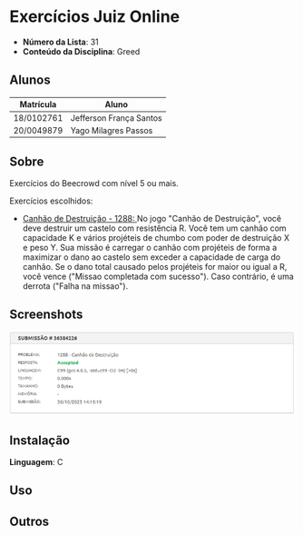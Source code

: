 # Exercícios Juiz Online

- **Número da Lista**: 31
- **Conteúdo da Disciplina**: Greed

## Alunos
| Matrícula  | Aluno                   |
| ---------- | ----------------------- |
| 18/0102761 | Jefferson França Santos |
| 20/0049879 |  Yago Milagres Passos   |

## Sobre 
Exercícios do Beecrowd com nível 5 ou mais.
  
Exercícios escolhidos:

- [Canhão de Destruição - 1288: ](https://www.beecrowd.com.br/repository/UOJ_1288.html)No jogo "Canhão de Destruição", você deve destruir um castelo com resistência R. Você tem um canhão com capacidade K e vários projéteis de chumbo com poder de destruição X e peso Y. Sua missão é carregar o canhão com projéteis de forma a maximizar o dano ao castelo sem exceder a capacidade de carga do canhão. Se o dano total causado pelos projéteis for maior ou igual a R, você vence ("Missao completada com sucesso"). Caso contrário, é uma derrota ("Falha na missao").

## Screenshots

![Accepted 1288](Canhão_de_Destruição_1288/1288.png)

## Instalação 
**Linguagem**: C<br>


## Uso 


## Outros 

